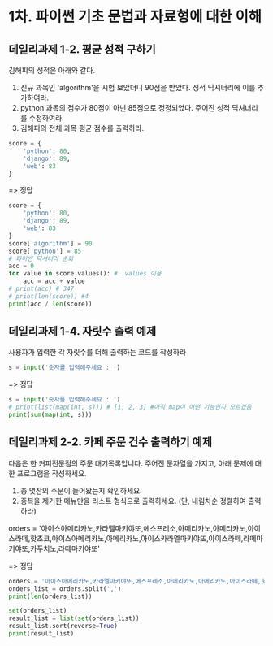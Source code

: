 # 1차. 파이썬 기초 문법과 자료형에 대한 이해
## 데일리과제 1-2. 평균 성적 구하기

김해피의 성적은 아래와 같다.

1. 신규 과목인 'algorithm'을 시험 보았더니 90점을 받았다. 성적 딕셔너리에 이를 추가하여라.
2. python 과목의 점수가 80점이 아닌 85점으로 정정되었다. 주어진 성적 딕셔너리를 수정하여라.
3. 김해피의 전체 과목 평균 점수를 출력하라.

```python
score = {
    'python': 80,
    'django': 89,
    'web': 83
}
```
=> 정답
```python
score = {
    'python': 80,
    'django': 89,
    'web': 83
}
score['algorithm'] = 90
score['python'] = 85
# 파이썬 딕셔너리 순회
acc = 0
for value in score.values(): # .values 이용
    acc = acc + value
# print(acc) # 347
# print(len(score)) #4
print(acc / len(score))
```

## 데일리과제 1-4. 자릿수 출력 예제

사용자가 입력한 각 자릿수를 더해 출력하는 코드를 작성하라
```python
s = input('숫자를 입력해주세요 : ')
```
=> 정답
```python
s = input('숫자를 입력해주세요 : ')
# print(list(map(int, s))) # [1, 2, 3] #아직 map이 어떤 기능인지 모르겠음
print(sum(map(int, s)))
```

## 데일리과제 2-2. 카페 주문 건수 출력하기 예제

다음은 한 커피전문점의 주문 대기목록입니다. 주어진 문자열을 가지고, 아래 문제에 대한 프로그램을 작성하세요.
1. 총 몇잔의 주문이 들어왔는지 확인하세요.
2. 중복을 제거한 메뉴만을 리스트 형식으로 출력하세요. (단, 내림차순 정렬하여 출력하라)

orders = '아이스아메리카노,카라멜마키야또,에스프레소,아메리카노,아메리카노,아이스라떼,핫초코,아이스아메리카노,아메리카노,아이스카라멜마키야또,아이스라떼,라떼마키야또,카푸치노,라떼마키야또'

=> 정답
```python
orders = '아이스아메리카노,카라멜마키야또,에스프레소,아메리카노,아메리카노,아이스라떼,핫초코,아이스아메리카노,아메리카노,아이스카라멜마키야또,아이스라떼,라떼마키야또,카푸치노,라떼마키야또'
orders_list = orders.split(',')
print(len(orders_list))

set(orders_list)
result_list = list(set(orders_list))
result_list.sort(reverse=True)
print(result_list)
```